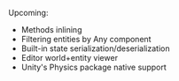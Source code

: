 Upcoming:
- Methods inlining
- Filtering entities by Any component
- Built-in state serialization/deserialization
- Editor world+entity viewer
- Unity's Physics package native support
